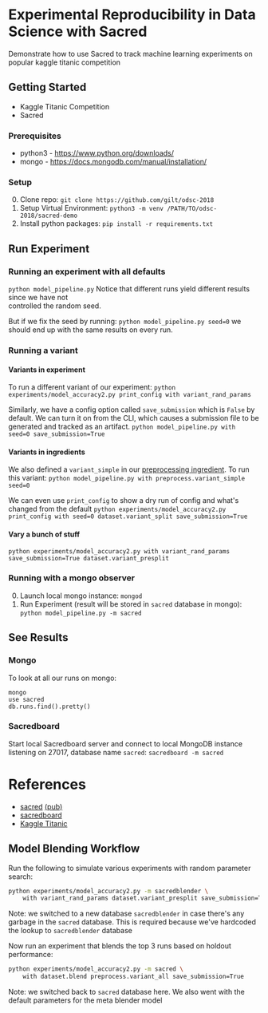 # Experimental Reproducibility in Data Science with Sacred

Demonstrate how to use Sacred to track machine learning experiments on popular kaggle titanic competition

## Getting Started

- Kaggle Titanic Competition
- Sacred

### Prerequisites

- python3 - https://www.python.org/downloads/
- mongo - https://docs.mongodb.com/manual/installation/

### Setup

0. Clone repo: `git clone https://github.com/gilt/odsc-2018`
1. Setup Virtual Environment: `python3 -m venv /PATH/TO/odsc-2018/sacred-demo`
2. Install python packages: `pip install -r requirements.txt`

## Run Experiment

### Running an experiment with all defaults
`python model_pipeline.py`
Notice that different runs yield different results since we have not  
controlled the random seed.

But if we fix the seed by running:
`python model_pipeline.py seed=0`
we should end up with the same results on every run.

### Running a variant

#### Variants in experiment
To run a different variant of our experiment:
```python experiments/model_accuracy2.py print_config with variant_rand_params```

Similarly, we have a config option called `save_submission` which is `False`
by default. We can turn it on from the CLI, which causes a submission file
to be generated and tracked as an artifact.
```python model_pipeline.py with seed=0 save_submission=True```

#### Variants in ingredients
We also defined a `variant_simple` in our
[preprocessing ingredient](ingredients/preproc.py). To run this variant:
```python model_pipeline.py with preprocess.variant_simple seed=0```

We can even use `print_config` to show a dry run of config and what's changed
from the default
```python experiments/model_accuracy2.py print_config with seed=0 dataset.variant_split save_submission=True```

#### Vary a bunch of stuff
```python experiments/model_accuracy2.py with variant_rand_params save_submission=True dataset.variant_presplit```


### Running with a mongo observer
0. Launch local mongo instance: `mongod`
1. Run Experiment (result will be stored in `sacred` database in mongo): 
`python model_pipeline.py -m sacred`

## See Results

### Mongo
To look at all our runs on mongo:
```
mongo
use sacred
db.runs.find().pretty()
```

### Sacredboard
Start local Sacredboard server and connect to local MongoDB instance listening on 27017, database name `sacred`: `sacredboard -m sacred`


# References
- [sacred](https://github.com/IDSIA/sacred) [(pub)](http://ml.informatik.uni-freiburg.de/papers/17-SciPy-Sacred.pdf)
- [sacredboard](https://github.com/chovanecm/sacredboard)
- [Kaggle Titanic](https://www.kaggle.com/c/titanic)


## Model Blending Workflow

Run the following to simulate various experiments with random parameter search:
```bash
python experiments/model_accuracy2.py -m sacredblender \
    with variant_rand_params dataset.variant_presplit save_submission=True
```
Note: we switched to a new database `sacredblender` in case there's any
garbage in the `sacred` database. This is required because we've hardcoded
the lookup to `sacredblender` database

Now run an experiment that blends the top 3 runs based on holdout performance:
```bash
python experiments/model_accuracy2.py -m sacred \
    with dataset.blend preprocess.variant_all save_submission=True
```
Note: we switched back to `sacred` database here. We also went with the
default parameters for the meta blender model